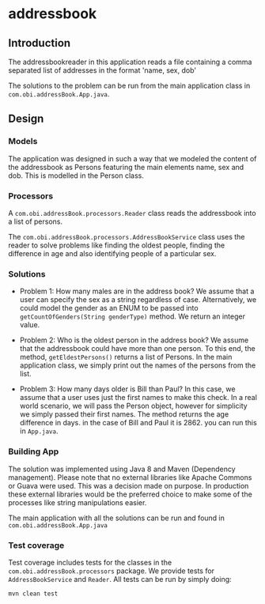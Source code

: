 # addressbook

## Introduction
The addressbookreader in this application reads a file containing a comma separated list of addresses in the format 'name, sex, dob'

The solutions to the problem can be run from the main application class in ```com.obi.addressBook.App.java```.

## Design
### Models 
The application was designed in such a way that we modeled the content of the addressbook as Persons featuring the main elements name, sex and dob. This is modelled in the Person class.

### Processors
A ```com.obi.addressBook.processors.Reader``` class reads the addressbook into a list of persons.

The ```com.obi.addressBook.processors.AddressBookService``` class uses the reader to solve problems like finding the oldest people, finding the difference in age and also identifying people of a particular sex.

### Solutions
- Problem 1: How many males are in the address book?
  We assume that a user can specify the sex as a string regardless of case. Alternatively, we could model the gender as an ENUM to be passed into ```getCountOfGenders(String genderType)``` method. We return an integer value.

- Problem 2: Who is the oldest person in the address book?
  We assume that the addressbook could have more than one person. To this end, the method, ```getEldestPersons()``` returns a list of Persons. In the main application class, we simply print out the names of the persons from the list.

- Problem 3: How many days older is Bill than Paul?
  In this case, we assume that a user uses just the first names to make this check. In a real world scenario, we will pass the Person object, however for simplicity we simply passed their first names. The method returns the age difference in days. in the case of Bill and Paul it is 2862. you can run this in ```App.java```.


### Building App
The solution was implemented using Java 8 and Maven (Dependency management). Please note that no external libraries like Apache Commons or Guava were used. This was a decision made on purpose. In production these external libraries would be the preferred choice to make some of the processes like string manipulations easier.

The main application with all the solutions can be run and found in ```com.obi.addressBook.App.java```

### Test coverage
Test coverage includes tests for the classes in the ```com.obi.addressBook.processors``` package. We provide tests for ```AddressBookService``` and ```Reader```. All tests can be run by simply doing: 
```
mvn clean test

```

 
